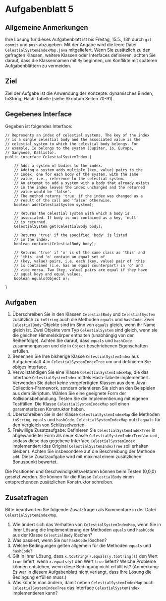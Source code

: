 # Aufgabenblatt 5

## Allgemeine Anmerkungen
Ihre Lösung für dieses Aufgabenblatt ist bis Freitag, 15.5., 13h durch `git commit` und `push` 
abzugeben. Mit der Angabe wird die leere Datei `CelestialSystemIndexMap.java` mitgeliefert.
Wenn Sie zusätzlich zu den gefragten Klassen, weitere Klassen oder Interfaces definieren, achten 
Sie darauf, dass die Klassennamen mit `My` beginnen, um Konflikte mit späteren Aufgabenblättern 
zu vermeiden.

## Ziel
Ziel der Aufgabe ist die Anwendung der Konzepte: dynamisches Binden, toString, Hash-Tabelle (siehe 
Skriptum Seiten 70-91).

## Gegebenes Interface
Gegeben ist folgendes Interface:
````
// Represents an index of celestial systems. The key of the index 
// is a single celestial body and the associated value is the 
// celestial system to which the celestial body belongs. For 
// example, Io belongs to the system (Jupiter, Io, Europa, 
// Ganymede, Kallisto).
public interface CelestialSystemIndex {

    // Adds a system of bodies to the index.
    // Adding a system adds multiple (key, value) pairs to the 
    // index, one for each body of the system, with the same 
    // value, i.e., reference to the celestial system.
    // An attempt to add a system with a body that already exists 
    // in the index leaves the index unchanged and the returned 
    // value would be 'false'.
    // The method returns 'true' if the index was changed as a 
    // result of the call and 'false' otherwise.
    boolean add(CelestialSystem system);

    // Returns the celestial system with which a body is 
    // associated. If body is not contained as a key, 'null' 
    // is returned.
    CelestialSystem get(CelestialBody body);

    // Returns 'true' if the specified 'body' is listed 
    // in the index.
    boolean contains(CelestialBody body);

    // Returns 'true' if 'o' is of the same class as 'this' and
    // 'this' and 'o' contain an equal set of 
    // (key, value) pairs, i.e. each (key, value) pair of 'this' 
    // is contained (i.e. has an equal counterpart) in 'o' and 
    // vice versa. Two (key, value) pairs are equal if they have 
    // equal keys and equal values.
    boolean equals(Object o);

}
````

## Aufgaben
1. Überschreiben Sie in den Klassen `CelestialBody` und `CelestialSystem` zusätzlich zu `toString` 
auch die Methoden `equals` und `hashCode`. Zwei `CelestialBody`-Objekte sind im Sinn von `equals` 
gleich, wenn ihr Name gleich ist. Zwei Objekte vom Typ `CelestialSystem` sind gleich, wenn sie die 
gleichen Himmelskörper enthalten (unabhängig von der Reihenfolge). Achten Sie darauf, dass `equals`
und `hashCode` zusammenpassen und die in `Object` beschriebenen Eigenschaften erfüllen. 
2. Benennen Sie Ihre bisherige Klasse `CelestialSystemIndex` aus 
Aufgabenblatt 4 in `CelestialSystemIndexTree` um und definieren Sie obiges Interface.
3. Vervollständigen Sie eine Klasse `CelestialSystemIndexMap`, die das Interface 
`CelestialSystemIndex` mittels Hash-Tabelle implementiert. Verwenden Sie dabei keine 
vorgefertigten Klassen aus dem Java-Collection-Framework, sondern orientieren Sie sich an den 
Beispielen aus dem Skriptum. Wählen Sie eine geeignete Form der Kollisionsbehandlung. 
Testen Sie die Implementierung mit eigenen Testfällen. Die Klasse `CelestialSystemIndexMap` soll 
einen parameterlosen Konstruktor haben.
4. Überschreiben Sie in der Klasse `CelestialSystemIndexMap` die Methoden `toString`, `equals` und
 `hashCode`. `CelestialSystemIndexMap` nutzt `equals` für den Vergleich von Schlüsselwerten.
5. Freiwillige Zusatzaufgabe: Definieren Sie `CelestialSystemIndexTree` in abgewandelter Form
als neue Klasse `CelestialSystemIndexTreeVariant`, sodass diese das gegebene Interface 
`CelestialSystemIndex` implementiert (das Original `CelestialSystemIndexTree` soll erhalten 
bleiben). Achten Sie insbesondere auf die Beschreibung der Methode `add`. Diese Zusatzaufgabe 
wird mit maximal einem zusätzlichen Bonuspunkt bewertet.

Die Positionen und Geschwindigkeitsvektoren können beim Testen (0,0,0) gesetzt werden. Sie können
für die Klasse `CelestialBody` einen entsprechenden zusätzlichen Konstruktor schreiben.

## Zusatzfragen
Bitte beantworten Sie folgende Zusatzfragen als Kommentare in der Datei `CelestialSystemIndexMap`.

1. Wie ändert sich das Verhalten von `CelestialSystemIndexMap`, wenn Sie in Ihrer Lösung die 
Implementierung der Methoden `equals` und `hashCode` aus der Klasse `CelestialBody` löschen?
2. Was passiert, wenn Sie nur `hashCode` löschen?
3. Welche Bedingungen gelten allgemein für die Methoden `equals` und `hashCode`?
4. Gilt in Ihrer Lösung, 
dass `x.toString().equals(y.toString())` den Wert `true` 
liefert, wenn `x.equals(y)` den Wert `true` liefert? Welche Probleme können entstehen, wenn 
diese Bedingung nicht erfüllt ist? (Anmerkung: Es war in diesem Aufgabenblatt nicht 
verlangt, dass Ihre Lösung die Bedingung erfüllen muss.)
5. Was könnte man ändern, damit neben 
`CelestialSystemIndexMap` auch `CelestialSystemIndexTree` das Interface `CelestialSystemIndex` 
implementieren kann?




